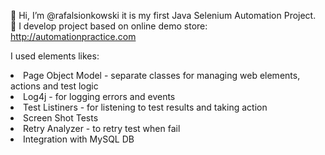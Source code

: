 👋 Hi, I’m @rafalsionkowski it is my first Java Selenium Automation Project. <BR>
👀 I develop project based on online demo store: http://automationpractice.com

  
  I used elements likes:
  <li> Page Object Model - separate classes for managing web elements, actions and test logic
  <li> Log4j - for logging errors and events
  <li> Test Listiners - for listening to test results and taking action
  <li> Screen Shot Tests
  <li> Retry Analyzer - to retry test when fail
  <li> Integration with MySQL DB
  
    
  
  


